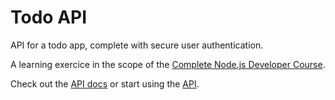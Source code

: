 # Todo API

API for a todo app, complete with secure user authentication.

A learning exercice in the scope of the [Complete Node.js Developer Course](https://www.udemy.com/the-complete-nodejs-developer-course-2/).

Check out the [API docs](https://app.swaggerhub.com/apis-docs/luciancic4/todo/1.0.0) or start using the [API](http://todo.luciancondrea.me/).
